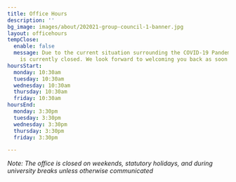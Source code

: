 ```yaml
---
title: Office Hours
description: ''
bg_image: images/about/202021-group-council-1-banner.jpg
layout: officehours
tempClose:
  enable: false
  message: Due to the current situation surrounding the COVID-19 Pandemic, our office
    is currently closed. We look forward to welcoming you back as soon as possible
hoursStart:
  monday: 10:30am
  tuesday: 10:30am
  wednesday: 10:30am
  thursday: 10:30am
  friday: 10:30am
hoursEnd:
  monday: 3:30pm
  tuesday: 3:30pm
  wednesday: 3:30pm
  thursday: 3:30pm
  friday: 3:30pm

---
```

*Note: The office is closed on weekends, statutory holidays, and during university breaks unless otherwise communicated*